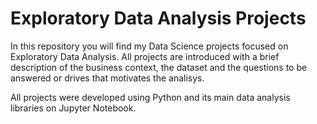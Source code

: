 # Exploratory Data Analysis Projects

In this repository you will find my Data Science projects focused on Exploratory Data Analysis. All projects are introduced with a brief description of the business context, the dataset and the questions to be answered or drives that motivates the analisys.

All projects were developed using Python and its main data analysis libraries on Jupyter Notebook.
